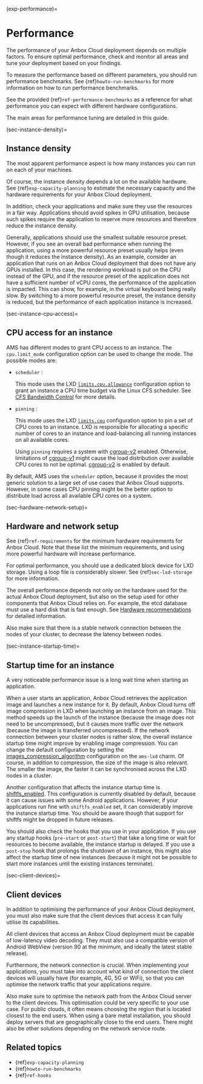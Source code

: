(exp-performance)=
# Performance

The performance of your Anbox Cloud deployment depends on multiple factors. To ensure optimal performance, check and monitor all areas and tune your deployment based on your findings.

To measure the performance based on different parameters, you should run performance benchmarks. See {ref}`howto-run-benchmarks` for more information on how to run performance benchmarks. 

See the provided {ref}`ref-performance-benchmarks` as a reference for what performance you can expect with different hardware configurations.

The main areas for performance tuning are detailed in this guide.

(sec-instance-density)=
## Instance density

The most apparent performance aspect is how many instances you can run on each of your machines.

Of course, the instance density depends a lot on the available hardware. See {ref}`exp-capacity-planning` to estimate the necessary capacity and the hardware requirements for your Anbox Cloud deployment.

In addition, check your applications and make sure they use the resources in a fair way. Applications should avoid spikes in GPU utilisation, because such spikes require the application to reserve more resources and therefore reduce the instance density.

Generally, applications should use the smallest suitable resource preset. However, if you see an overall bad performance when running the application, using a more powerful resource preset usually helps (even though it reduces the instance density). As an example, consider an application that runs on an Anbox Cloud deployment that does not have any GPUs installed. In this case, the rendering workload is put on the CPU instead of the GPU, and if the resource preset of the application does not have a sufficient number of vCPU cores, the performance of the application is impacted. This can show, for example, in the virtual keyboard being really slow. By switching to a more powerful resource preset, the instance density is reduced, but the performance of each application instance is increased.

(sec-instance-cpu-access)=
## CPU access for an instance

AMS has different modes to grant CPU access to an instance. The `cpu.limit_mode` configuration option can be used to change the mode. The possible modes are:

* `scheduler` :

    This mode uses the LXD [`limits.cpu.allowance`](https://documentation.ubuntu.com/lxd/en/latest/reference/instance_options/#cpu-limits) configuration option to grant an instance a CPU time budget via the Linux CFS scheduler. See [CFS Bandwidth Control](https://www.kernel.org/doc/html/latest/scheduler/sched-bwc.html) for more details.
* `pinning` :

   This mode uses the LXD [`limits.cpu`](https://documentation.ubuntu.com/lxd/en/latest/reference/instance_options/#cpu-limits) configuration option to pin a set of CPU cores to an instance. LXD is responsible for allocating a specific number of cores to an instance and load-balancing all running instances on all available cores.

   Using `pinning` requires a system with [cgroup-v2](https://docs.kernel.org/admin-guide/cgroup-v2.html) enabled. Otherwise, limitations of [cgroup-v1](https://docs.kernel.org/admin-guide/cgroup-v1/index.html) might cause the load distribution over available CPU cores to not be optimal. [cgroup-v2](https://docs.kernel.org/admin-guide/cgroup-v2.html) is enabled by default.

By default, AMS uses the `scheduler` option, because it provides the most generic solution to a large set of use cases that Anbox Cloud supports. However, in some cases CPU pinning might be the better option to distribute load across all available CPU cores on a system.

(sec-hardware-network-setup)=
## Hardware and network setup

See {ref}`ref-requirements` for the minimum hardware requirements for Anbox Cloud. Note that these list the minimum requirements, and using more powerful hardware will increase performance.

For optimal performance, you should use a dedicated block device for LXD storage. Using a loop file is considerably slower. See {ref}`sec-lxd-storage` for more information.

The overall performance depends not only on the hardware used for the actual Anbox Cloud deployment, but also on the setup used for other components that Anbox Cloud relies on. For example, the etcd database must use a hard disk that is fast enough. See [Hardware recommendations](https://etcd.io/docs/v3.5/op-guide/hardware/) for detailed information.

Also make sure that there is a stable network connection between the nodes of your cluster, to decrease the latency between nodes.

(sec-instance-startup-time)=
## Startup time for an instance

A very noticeable performance issue is a long wait time when starting an application.

When a user starts an application, Anbox Cloud retrieves the application image and launches a new instance for it. By default, Anbox Cloud turns off image compression in LXD when launching an instance from an image. This method speeds up the launch of the instance (because the image does not need to be uncompressed), but it causes more traffic over the network (because the image is transferred uncompressed). If the network connection between your cluster nodes is rather slow, the overall instance startup time might improve by enabling image compression. You can change the default configuration by setting the [images_compression_algorithm](https://charmhub.io/ams-lxd/configuration#images_compression_algorithm) configuration on the `ams-lxd` charm. Of course, in addition to compression, the size of the image is also relevant. The smaller the image, the faster it can be synchronised across the LXD nodes in a cluster.

Another configuration that affects the instance startup time is [shiftfs_enabled](https://charmhub.io/ams-lxd/configuration#shiftfs_enabled). This configuration is currently disabled by default, because it can cause issues with some Android applications. However, if your applications run fine with `shiftfs_enabled` set, it can considerably improve the instance startup time. You should be aware though that support for shiftfs might be dropped in future releases.

You should also check the hooks that you use in your application. If you use any startup hooks (`pre-start` or `post-start`) that take a long time or wait for resources to become available, the instance startup is delayed. If you use a `post-stop` hook that prolongs the shutdown of an instance, this might also affect the startup time of new instances (because it might not be possible to start more instances until the existing instances terminate).

(sec-client-devices)=
## Client devices

In addition to optimising the performance of your Anbox Cloud deployment, you must also make sure that the client devices that access it can fully utilise its capabilities.

All client devices that access an Anbox Cloud deployment must be capable of low-latency video decoding. They must also use a compatible version of Android WebView (version 90 at the minimum, and ideally the latest stable release).

Furthermore, the network connection is crucial. When implementing your applications, you must take into account what kind of connection the client devices will usually have (for example, 4G, 5G or WiFi), so that you can optimise the network traffic that your applications require.

Also make sure to optimise the network path from the Anbox Cloud server to the client devices. This optimisation could be very specific to your use case. For public clouds, it often means choosing the region that is located closest to the end users. When using a bare metal installation, you should deploy servers that are geographically close to the end users. There might also be other solutions depending on the network service route.

## Related topics

* {ref}`exp-capacity-planning`
* {ref}`howto-run-benchmarks`
* {ref}`ref-hooks`

